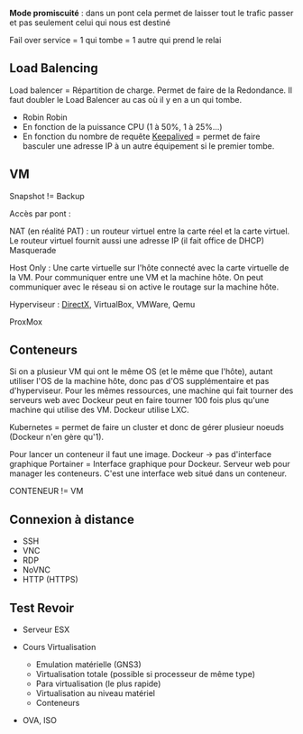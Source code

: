 **Mode promiscuité** : dans un pont cela permet de laisser tout le trafic passer et pas seulement celui qui nous est destiné

Fail over service = 1 qui tombe = 1 autre qui prend le relai

## Load Balencing

Load balencer = Répartition de charge. Permet de faire de la Redondance. Il faut doubler le Load Balencer au cas où il y en a un qui tombe.
- Robin Robin
- En fonction de la puissance CPU (1 à 50%, 1 à 25%...)
- En fonction du nombre de requête 
[Keepalived](https://keepalived.readthedocs.io/en/latest/introduction.html) = permet de faire basculer une adresse IP à un autre équipement si le premier tombe.

## VM

Snapshot != Backup

Accès par pont :

NAT (en réalité PAT) : un routeur virtuel entre la carte réel et la carte virtuel. Le routeur virtuel fournit aussi une adresse IP (il fait office de DHCP)
Masquerade

Host Only : Une carte virtuelle sur l'hôte connecté avec la carte virtuelle de la VM. Pour communiquer entre une VM et la machine hôte. On peut communiquer avec le réseau si on active le routage sur la machine hôte.

Hyperviseur : [DirectX](https://fr.wikipedia.org/wiki/DirectX), VirtualBox, VMWare, Qemu

ProxMox

## Conteneurs

Si on a plusieur VM qui ont le même OS (et le même que l'hôte), autant utiliser l'OS de la machine hôte, donc pas d'OS supplémentaire et pas d'hyperviseur. Pour les mêmes ressources, une machine qui fait tourner des serveurs web avec Dockeur peut en faire tourner 100 fois plus qu'une machine qui utilise des VM.
Dockeur utilise LXC.

Kubernetes = permet de faire un cluster et donc de gérer plusieur noeuds (Dockeur n'en gère qu'1).

Pour lancer un conteneur il faut une image.
Dockeur -> pas d'interface graphique
Portainer = Interface graphique pour Dockeur. Serveur web pour manager les conteneurs. C'est une interface web situé dans un conteneur.

CONTENEUR != VM 

## Connexion à distance

- SSH
- VNC
- RDP
- NoVNC
- HTTP (HTTPS)


## Test Revoir

- Serveur ESX

- Cours Virtualisation
	- Emulation matérielle (GNS3)
	- Virtualisation totale (possible si processeur de même type)
	- Para virtualisation (le plus rapide)
	- Virtualisation au niveau matériel
	- Conteneurs

- OVA, ISO